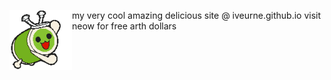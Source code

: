<img align=left width=100 src=https://github.com/iveurne/iveurne.github.io/raw/main/asst/yomogimaru.gif> my very cool amazing delicious site @ iveurne.github.io visit neow for free arth dollars
